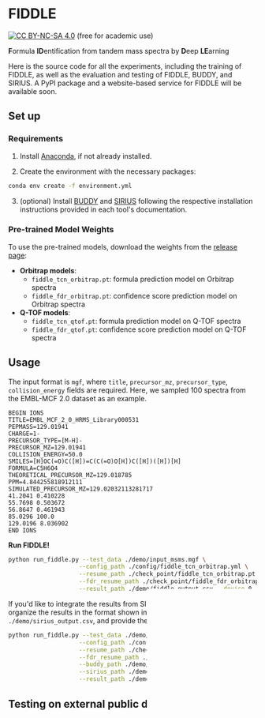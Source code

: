 # FIDDLE

[![CC BY-NC-SA 4.0][cc-by-nc-sa-shield]][cc-by-nc-sa] (free for academic use) 

**F**ormula **ID**entification from tandem mass spectra by **D**eep **LE**arning

Here is the source code for all the experiments, including the training of FIDDLE, as well as the evaluation and testing of FIDDLE, BUDDY, and SIRIUS. A PyPI package and a website-based service for FIDDLE will be available soon.

## Set up

### Requirements

1. Install [Anaconda](https://docs.anaconda.com/anaconda/install/), if not already installed.

2. Create the environment with the necessary packages:

```bash
conda env create -f environment.yml
```

3. (optional) Install [BUDDY](https://github.com/Philipbear/msbuddy) and [SIRIUS](https://v6.docs.sirius-ms.io/) following the respective installation instructions provided in each tool's documentation. 

### Pre-trained Model Weights

To use the pre-trained models, download the weights from the [release page](https://github.com/JosieHong/FIDDLE/releases/tag/v1.0.0):

- **Orbitrap models**:
  - `fiddle_tcn_orbitrap.pt`: formula prediction model on Orbitrap spectra
  - `fiddle_fdr_orbitrap.pt`: confidence score prediction model on Orbitrap spectra
- **Q-TOF models**:
  - `fiddle_tcn_qtof.pt`: formula prediction model on Q-TOF spectra
  - `fiddle_fdr_qtof.pt`: confidence score prediction model on Q-TOF spectra

## Usage

The input format is `mgf`, where `title`, `precursor_mz`, `precursor_type`, `collision_energy` fields are required. Here, we sampled 100 spectra from the EMBL-MCF 2.0 dataset as an example.

```mgf
BEGIN IONS
TITLE=EMBL_MCF_2_0_HRMS_Library000531
PEPMASS=129.01941
CHARGE=1-
PRECURSOR_TYPE=[M-H]-
PRECURSOR_MZ=129.01941
COLLISION_ENERGY=50.0
SMILES=[H]OC(=O)C([H])=C(C(=O)O[H])C([H])([H])[H]
FORMULA=C5H6O4
THEORETICAL_PRECURSOR_MZ=129.018785
PPM=4.844255818912111
SIMULATED_PRECURSOR_MZ=129.02032113281717
41.2041 0.410228
55.7698 0.503672
56.8647 0.461943
85.0296 100.0
129.0196 8.036902
END IONS
```

**Run FIDDLE!**

```bash
python run_fiddle.py --test_data ./demo/input_msms.mgf \
                    --config_path ./config/fiddle_tcn_orbitrap.yml \
                    --resume_path ./check_point/fiddle_tcn_orbitrap.pt \
                    --fdr_resume_path ./check_point/fiddle_fdr_orbitrap.pt \
                    --result_path ./demo/fiddle_output.csv --device 0
```

If you'd like to integrate the results from SIRIUS and BUDDY, please organize the results in the format shown in `./demo/buddy_output.csv` and `./demo/sirius_output.csv`, and provide them to run FIDDLE:

```bash
python run_fiddle.py --test_data ./demo/input_msms.mgf \
                    --config_path ./config/fiddle_tcn_orbitrap.yml \
                    --resume_path ./check_point/fiddle_tcn_orbitrap.pt \
                    --fdr_resume_path ./check_point/fiddle_fdr_orbitrap.pt \
                    --buddy_path ./demo/buddy_output.csv \
                    --sirius_path ./demo/sirius_output.csv \
                    --result_path ./demo/all_output.csv --device 0
```

## Testing on external public datasets

1. Download CASMI 2016 and EMBL from the [[MassBank of North America website]](https://mona.fiehnlab.ucdavis.edu/downloads) and CASMI 2017 from the [[CASMI website]](http://www.casmi-contest.org/2017/index.shtml). The data directory is structured as follows:

```bash
|- data
  |- casmi
    |- casmi2016
      |- MoNA-export-CASMI_2016.sdf
    |- casmi2017
      |- CASMI-solutions.csv
      |- Chal1to45Summary.csv
      |- challenges-001-045-msms-mgf-20170908 (unzip challenges-001-045-msms-mgf-20170908.zip)
    |- embl
      |- MoNA-export-EMBL-MCF_2.0_HRMS_Library.sdf
```

2. Prepare CASMI 2016, CASMI 2017, and EMBL-MCF 2.0 datasets:

```bash
python casmi2mgf.py --raw_dir ./data/casmi/ \
                --mgf_dir ./data/ \
                --data_config_path ./config/fiddle_tcn_casmi.yml

python embl2mgf.py --raw_path ./data/origin/MoNA-export-EMBL-MCF_2.0_HRMS_Library.sdf \
                --mgf_path ./data/embl_mcf_2.0.mgf \
                --data_config_path ./config/fiddle_tcn_embl.yml
```

3. Test FIDDLE on all testsets: 

```bash
python run_fiddle.py --test_data ./data/casmi2016.mgf \
                --config_path ./config/fiddle_tcn_casmi.yml \
                --resume_path ./check_point/fiddle_tcn_qtof_092724.pt \
                --fdr_resume_path ./check_point/fiddle_fdr_qtof_092724.pt \
                --result_path ./result/fiddle_casmi16.csv 

python run_fiddle.py --test_data ./data/casmi2017.mgf \
                --config_path ./config/fiddle_tcn_casmi.yml \
                --resume_path ./check_point/fiddle_tcn_qtof_092724.pt \
                --fdr_resume_path ./check_point/fiddle_fdr_qtof_092724.pt \
                --result_path ./result/fiddle_casmi17.csv 

python run_fiddle.py --test_data ./data/embl_mcf_2.0.mgf \
                --config_path ./config/fiddle_tcn_embl.yml \
                --resume_path ./check_point/fiddle_tcn_orbitrap_092724.pt \
                --fdr_resume_path ./check_point/fiddle_fdr_orbitrap_092724.pt \
                --result_path ./result/fiddle_embl.csv 
```

4. The more detailed experiments commands are in `./experiments_ex_test.sh`. 

## TODO

- [ ] PyPI package
- [ ] Online platform

## Citation

TBA

## License

This work is licensed under a
[Creative Commons Attribution-NonCommercial-ShareAlike 4.0 International License][cc-by-nc-sa].

[![CC BY-NC-SA 4.0][cc-by-nc-sa-image]][cc-by-nc-sa]

[cc-by-nc-sa]: http://creativecommons.org/licenses/by-nc-sa/4.0/
[cc-by-nc-sa-image]: https://licensebuttons.net/l/by-nc-sa/4.0/88x31.png
[cc-by-nc-sa-shield]: https://img.shields.io/badge/License-CC%20BY--NC--SA%204.0-lightgrey.svg


